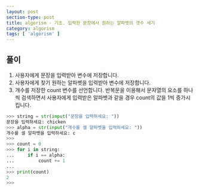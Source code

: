 ```yaml
---
layout: post
section-type: post
title: algorism - 기초. 입력한 문장에서 원하는 알파벳의 갯수 세기
category: algorism
tags: [ 'algorism' ]
---
```


## 풀이
1. 사용자에게 문장을 입력받아 변수에 저장합니다.
2. 사용자에게 찾기 원하는 알파벳을 입력받아 변수에 저장합니다.
3. 개수를 저장한 count 변수를 선언합니다. 반복문을 이용해서 문자열의 요소를 하나씩 검색하면서 사용자에게 입력받은 알파벳과 같을 경우 count의 값을 1씩 증가시킵니다.

```python
>>> string = str(input("문장을 입력하세요: "))
문장을 입력하세요: chicken
>>> alpha = str(input("개수를 셀 알파벳을 입력하세요: "))
개수를 셀 알파벳을 입력하세요: c
>>>
>>> count = 0
>>> for i in string:
...     if i == alpha:
...         count += 1
...
>>> print(count)
2
>>>
```
